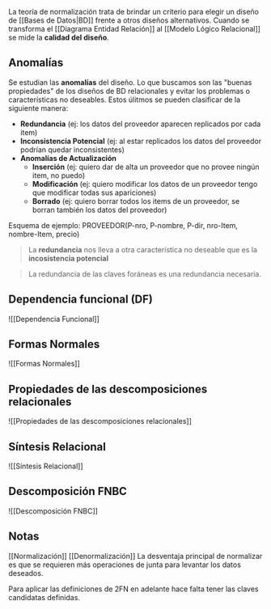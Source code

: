La teoría de normalización trata de brindar un criterio para elegir un diseño de [[Bases de Datos|BD]] frente a otros diseños alternativos. Cuando se transforma el [[Diagrama Entidad Relación]] al [[Modelo Lógico Relacional]] se mide la **calidad del diseño**.

## Anomalías
Se estudian las **anomalías** del diseño. Lo que buscamos son las "buenas propiedades" de los diseños de BD relacionales y evitar los problemas o características no deseables. Estos úlitmos se pueden clasificar de la siguiente manera:
- **Redundancia** (ej: los datos del proveedor aparecen replicados por cada item)
- **Inconsistencia Potencial** (ej: al estar replicados los datos del proveedor podrían quedar inconsistentes)
- **Anomalías de Actualización**
	- **Inserción** (ej: quiero dar de alta un proveedor que no provee ningún item, no puedo)
	- **Modificación** (ej: quiero modificar los datos de un proveedor tengo que modificar todas sus apariciones)
	- **Borrado** (ej: quiero borrar todos los items de un proveedor, se borran también los datos del proveedor)

Esquema de ejemplo: PROVEEDOR(P-nro, P-nombre, P-dir, nro-Item, nombre-Item, precio)

> La **redundancia** nos lleva a otra característica no deseable que es la **incosistencia potencial**

> La redundancia de las claves foráneas es una redundancia necesaria.

## Dependencia funcional (DF)
![[Dependencia Funcional]]

## Formas Normales
![[Formas Normales]]

## Propiedades de las descomposiciones relacionales
![[Propiedades de las descomposiciones relacionales]]

## Síntesis Relacional
![[Síntesis Relacional]]

## Descomposición FNBC
![[Descomposición FNBC]]

## Notas
[[Normalización]] [[Denormalización]]
La desventaja principal de normalizar es que se requieren más operaciones de junta para levantar los datos deseados.

Para aplicar las definiciones de 2FN en adelante hace falta tener las claves candidatas definidas.